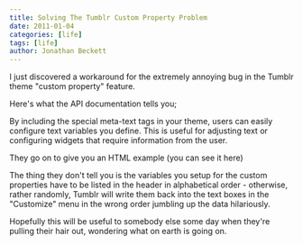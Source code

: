 ```yaml
---
title: Solving The Tumblr Custom Property Problem
date: 2011-01-04
categories: [life]
tags: [life]
author: Jonathan Beckett
---
```


I just discovered a workaround for the extremely annoying bug in the Tumblr theme "custom property" feature.

Here's what the API documentation tells you;

By including the special meta-text tags in your theme, users can easily configure text variables you define. This is useful for adjusting text or configuring widgets that require information from the user.

They go on to give you an HTML example (you can see it here)

The thing they don't tell you is the variables you setup for the custom properties have to be listed in the header in alphabetical order - otherwise, rather randomly, Tumblr will write them back into the text boxes in the "Customize" menu in the wrong order jumbling up the data hilariously.

Hopefully this will be useful to somebody else some day when they're pulling their hair out, wondering what on earth is going on.